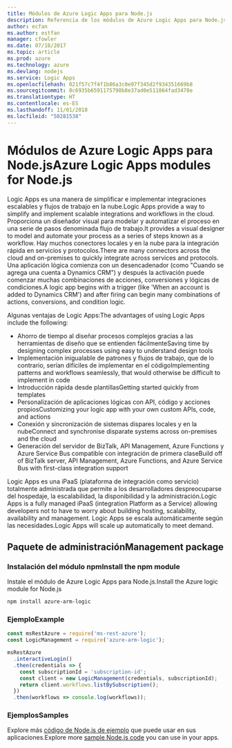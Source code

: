 ```yaml
---
title: Módulos de Azure Logic Apps para Node.js
description: Referencia de los módulos de Azure Logic Apps para Node.js
author: ecfan
ms.author: estfan
manager: cfowler
ms.date: 07/18/2017
ms.topic: article
ms.prod: azure
ms.technology: azure
ms.devlang: nodejs
ms.service: Logic Apps
ms.openlocfilehash: 021f57c7f4f1b86a3c0e97f345d2f934351669b8
ms.sourcegitcommit: 8c6935b6591175798b8e37ad0e511864fad3478e
ms.translationtype: HT
ms.contentlocale: es-ES
ms.lasthandoff: 11/01/2018
ms.locfileid: "50281538"
---
```

# <a name="azure-logic-apps-modules-for-nodejs"></a><span data-ttu-id="226bb-103">Módulos de Azure Logic Apps para Node.js</span><span class="sxs-lookup"><span data-stu-id="226bb-103">Azure Logic Apps modules for Node.js</span></span>

<span data-ttu-id="226bb-104">Logic Apps es una manera de simplificar e implementar integraciones escalables y flujos de trabajo en la nube.</span><span class="sxs-lookup"><span data-stu-id="226bb-104">Logic Apps provide a way to simplify and implement scalable integrations and workflows in the cloud.</span></span> <span data-ttu-id="226bb-105">Proporciona un diseñador visual para modelar y automatizar el proceso en una serie de pasos denominada flujo de trabajo.</span><span class="sxs-lookup"><span data-stu-id="226bb-105">It provides a visual designer to model and automate your process as a series of steps known as a workflow.</span></span> <span data-ttu-id="226bb-106">Hay muchos conectores locales y en la nube para la integración rápida en servicios y protocolos.</span><span class="sxs-lookup"><span data-stu-id="226bb-106">There are many connectors across the cloud and on-premises to quickly integrate across services and protocols.</span></span> <span data-ttu-id="226bb-107">Una aplicación lógica comienza con un desencadenador (como "Cuando se agrega una cuenta a Dynamics CRM") y después la activación puede comenzar muchas combinaciones de acciones, conversiones y lógicas de condiciones.</span><span class="sxs-lookup"><span data-stu-id="226bb-107">A logic app begins with a trigger (like 'When an account is added to Dynamics CRM') and after firing can begin many combinations of actions, conversions, and condition logic.</span></span>

<span data-ttu-id="226bb-108">Algunas ventajas de Logic Apps:</span><span class="sxs-lookup"><span data-stu-id="226bb-108">The advantages of using Logic Apps include the following:</span></span>
- <span data-ttu-id="226bb-109">Ahorro de tiempo al diseñar procesos complejos gracias a las herramientas de diseño que se entienden fácilmente</span><span class="sxs-lookup"><span data-stu-id="226bb-109">Saving time by designing complex processes using easy to understand design tools</span></span>
- <span data-ttu-id="226bb-110">Implementación inigualable de patrones y flujos de trabajo, que de lo contrario, serían difíciles de implementar en el código</span><span class="sxs-lookup"><span data-stu-id="226bb-110">Implementing patterns and workflows seamlessly, that would otherwise be difficult to implement in code</span></span>
- <span data-ttu-id="226bb-111">Introducción rápida desde plantillas</span><span class="sxs-lookup"><span data-stu-id="226bb-111">Getting started quickly from templates</span></span>
- <span data-ttu-id="226bb-112">Personalización de aplicaciones lógicas con API, código y acciones propios</span><span class="sxs-lookup"><span data-stu-id="226bb-112">Customizing your logic app with your own custom APIs, code, and actions</span></span>
- <span data-ttu-id="226bb-113">Conexión y sincronización de sistemas dispares locales y en la nube</span><span class="sxs-lookup"><span data-stu-id="226bb-113">Connect and synchronise disparate systems across on-premises and the cloud</span></span>
- <span data-ttu-id="226bb-114">Generación del servidor de BizTalk, API Management, Azure Functions y Azure Service Bus compatible con integración de primera clase</span><span class="sxs-lookup"><span data-stu-id="226bb-114">Build off of BizTalk server, API Management, Azure Functions, and Azure Service Bus with first-class integration support</span></span>

<span data-ttu-id="226bb-115">Logic Apps es una iPaaS (plataforma de integración como servicio) totalmente administrada que permite a los desarrolladores despreocuparse del hospedaje, la escalabilidad, la disponibilidad y la administración.</span><span class="sxs-lookup"><span data-stu-id="226bb-115">Logic Apps is a fully managed iPaaS (integration Platform as a Service) allowing developers not to have to worry about building hosting, scalability, availability and management.</span></span> <span data-ttu-id="226bb-116">Logic Apps se escala automáticamente según las necesidades.</span><span class="sxs-lookup"><span data-stu-id="226bb-116">Logic Apps will scale up automatically to meet demand.</span></span>

## <a name="management-package"></a><span data-ttu-id="226bb-117">Paquete de administración</span><span class="sxs-lookup"><span data-stu-id="226bb-117">Management package</span></span>

### <a name="install-the-npm-module"></a><span data-ttu-id="226bb-118">Instalación del módulo npm</span><span class="sxs-lookup"><span data-stu-id="226bb-118">Install the npm module</span></span>

<span data-ttu-id="226bb-119">Instale el módulo de Azure Logic Apps para Node.js.</span><span class="sxs-lookup"><span data-stu-id="226bb-119">Install the Azure logic module for Node.js</span></span>

```bash
npm install azure-arm-logic
```

### <a name="example"></a><span data-ttu-id="226bb-120">Ejemplo</span><span class="sxs-lookup"><span data-stu-id="226bb-120">Example</span></span>

```javascript
const msRestAzure = require('ms-rest-azure');
const LogicManagement = require('azure-arm-logic');

msRestAzure
  .interactiveLogin()
  .then(credentials => {
    const subscriptionId = 'subscription-id';
    const client = new LogicManagement(credentials, subscriptionId);
    return client.workflows.listBySubscription();
  })
  .then(workflows => console.log(workflows));
```

### <a name="samples"></a><span data-ttu-id="226bb-121">Ejemplos</span><span class="sxs-lookup"><span data-stu-id="226bb-121">Samples</span></span>

<span data-ttu-id="226bb-122">Explore más [código de Node.js de ejemplo](https://azure.microsoft.com/resources/samples/?platform=nodejs) que puede usar en sus aplicaciones.</span><span class="sxs-lookup"><span data-stu-id="226bb-122">Explore more [sample Node.js code](https://azure.microsoft.com/resources/samples/?platform=nodejs) you can use in your apps.</span></span>
